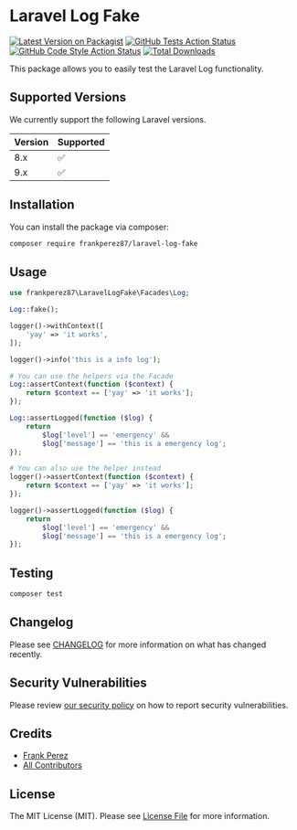 # Laravel Log Fake

[![Latest Version on Packagist](https://img.shields.io/packagist/v/frankperez87/laravel-log-fake.svg?style=flat-square)](https://packagist.org/packages/frankperez87/laravel-log-fake)
[![GitHub Tests Action Status](https://img.shields.io/github/workflow/status/frankperez87/laravel-log-fake/run-tests?label=tests)](https://github.com/frankperez87/laravel-log-fake/actions?query=workflow%3Arun-tests+branch%3Amain)
[![GitHub Code Style Action Status](https://img.shields.io/github/workflow/status/frankperez87/laravel-log-fake/Check%20&%20fix%20styling?label=code%20style)](https://github.com/frankperez87/laravel-log-fake/actions?query=workflow%3A"Check+%26+fix+styling"+branch%3Amain)
[![Total Downloads](https://img.shields.io/packagist/dt/frankperez87/laravel-log-fake.svg?style=flat-square)](https://packagist.org/packages/frankperez87/laravel-log-fake)

This package allows you to easily test the Laravel Log functionality.

## Supported Versions

We currently support the following Laravel versions.

| Version | Supported          |
| ------- | ------------------ |
| 8.x   | :white_check_mark: |
| 9.x  | :white_check_mark: |

## Installation

You can install the package via composer:

```bash
composer require frankperez87/laravel-log-fake
```

## Usage

```php
use frankperez87\LaravelLogFake\Facades\Log;

Log::fake();

logger()->withContext([
    'yay' => 'it works',
]);

logger()->info('this is a info log');

# You can use the helpers via the Facade
Log::assertContext(function ($context) {
    return $context == ['yay' => 'it works'];
});

Log::assertLogged(function ($log) {
    return
        $log['level'] == 'emergency' &&
        $log['message'] == 'this is a emergency log';
});

# You can also use the helper instead
logger()->assertContext(function ($context) {
    return $context == ['yay' => 'it works'];
});

logger()->assertLogged(function ($log) {
    return
        $log['level'] == 'emergency' &&
        $log['message'] == 'this is a emergency log';
});
```

## Testing

```bash
composer test
```

## Changelog

Please see [CHANGELOG](CHANGELOG.md) for more information on what has changed recently.

## Security Vulnerabilities

Please review [our security policy](../../security/policy) on how to report security vulnerabilities.

## Credits

- [Frank Perez](https://github.com/frankperez87)
- [All Contributors](../../contributors)

## License

The MIT License (MIT). Please see [License File](LICENSE.md) for more information.
